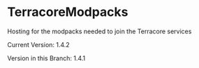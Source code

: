 # TerracoreModpacks
Hosting for the modpacks needed to join the Terracore services




Current Version: 1.4.2

Version in this Branch: 1.4.1
